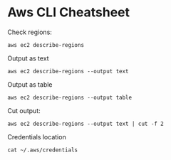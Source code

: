 # Aws CLI Cheatsheet

Check regions:
```
aws ec2 describe-regions
```
Output as text
```
aws ec2 describe-regions --output text
```
Output as table
```
aws ec2 describe-regions --output table
```
Cut output:
```
aws ec2 describe-regions --output text | cut -f 2
```

Credentials location
```
cat ~/.aws/credentials
```
